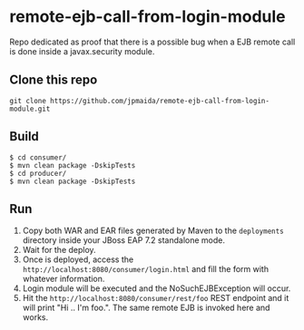 # remote-ejb-call-from-login-module
Repo dedicated as proof that there is a possible bug when a EJB remote call is done inside a javax.security module.

## Clone this repo
```
git clone https://github.com/jpmaida/remote-ejb-call-from-login-module.git
```

## Build
```
$ cd consumer/
$ mvn clean package -DskipTests
$ cd producer/
$ mvn clean package -DskipTests
```

## Run
1. Copy both WAR and EAR files generated by Maven to the `deployments` directory inside your JBoss EAP 7.2 standalone mode.
2. Wait for the deploy.
3. Once is deployed, access the `http://localhost:8080/consumer/login.html` and fill the form with whatever information.
4. Login module will be executed and the NoSuchEJBException will occur.
5. Hit the `http://localhost:8080/consumer/rest/foo` REST endpoint and it will print "Hi .. I'm foo.". The same remote EJB is invoked here and works.